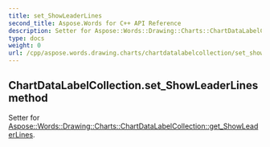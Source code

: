 ```yaml
---
title: set_ShowLeaderLines
second_title: Aspose.Words for C++ API Reference
description: Setter for Aspose::Words::Drawing::Charts::ChartDataLabelCollection::get_ShowLeaderLines. 
type: docs
weight: 0
url: /cpp/aspose.words.drawing.charts/chartdatalabelcollection/set_showleaderlines/
---
```

## ChartDataLabelCollection.set_ShowLeaderLines method


Setter for [Aspose::Words::Drawing::Charts::ChartDataLabelCollection::get_ShowLeaderLines](./get_showleaderlines/).

